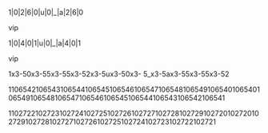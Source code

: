 

1|0|2|6|0|u|0|_|a|2|6|0

vip

1|0|4|0|1|u|0|_|a|4|0|1

vip

1x3-50x3-55x3-55x3-52x3-5ux3-50x3-
5_x3-5ax3-55x3-55x3-52

1106542106543106544106545106546106547106548106549106540106540106549106548106547106546106545106544106543106542106541

1102722102723102724102725102726102727102728102729102720102720102729102728102727102726102725102724102723102722102721
